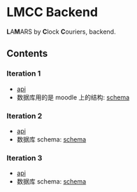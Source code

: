 # LMCC Backend

**L**A**M**ARS by **C**lock **C**ouriers, backend.

## Contents

### Iteration 1

- [api](https://app.swaggerhub.com/apis-docs/xxh160/lmcc-api/1.0.3)
- 数据库用的是 moodle 上的结构: [schema](doc/iter-1/schema.md)

### Iteration 2

- [api](https://app.swaggerhub.com/apis-docs/xxh160/lmcc-api/2.0.1)
- 数据库 schema: [schema](doc/iter-2/schema.md)

### Iteration 3

- [api]()
- 数据库 schema: [schema](doc/iter-3/schema.md)